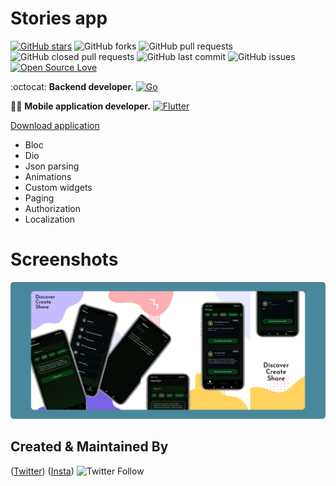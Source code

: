 # Stories app

[![GitHub stars](https://img.shields.io/github/stars/xaldarof/stories-app?style=social)](https://github.com/xaldarof/stories-app)
![GitHub forks](https://img.shields.io/github/forks/xaldarof/stories-app?style=social)
![GitHub pull requests](https://img.shields.io/github/issues-pr/xaldarof/stories-app)
![GitHub closed pull requests](https://img.shields.io/github/issues-pr-closed/xaldarof/stories-app)
![GitHub last commit](https://img.shields.io/github/last-commit/xaldarof/stories-app)
![GitHub issues](https://img.shields.io/github/issues-raw/xaldarof/stories-app)
[![Open Source Love](https://badges.frapsoft.com/os/v2/open-source.svg?v=103)](https://github.com/xaldarof/stories-app)

:octocat: **Backend developer.**
[![Go](https://img.shields.io/badge/django-%2300ADD8.svg?style=for-the-badge&logo=django&logoColor=white)](https://github.com/xaldarof)

👨‍🚀 **Mobile application developer.**
[![Flutter](https://img.shields.io/badge/Flutter-%2302569B.svg?style=for-the-badge&logo=Flutter&logoColor=white)](https://github.com/xaldarof)

[Download application](https://play.google.com/store/apps/details?id=xaldarof.stories.app)

- Bloc
- Dio
- Json parsing
- Animations
- Custom widgets
- Paging
- Authorization
- Localization

# Screenshots

![alt text](https://github.com/xaldarof/stories-app/blob/main/screenshots/screens.png)

## Created & Maintained By

([Twitter](https://www.twitter.com/xaldarof))  ([Insta](https://www.instagram.com/xaldarof))
![Twitter Follow](https://img.shields.io/twitter/follow/xaldarof?style=social)
